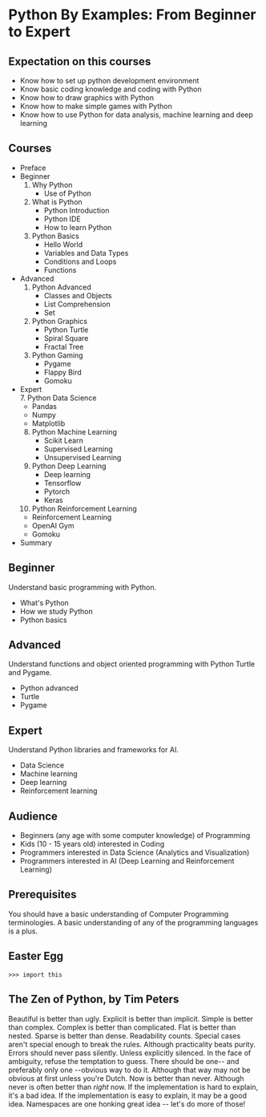 # Python By Examples: From Beginner to Expert

## Expectation on this courses

- Know how to set up python development environment
- Know basic coding knowledge and coding with Python
- Know how to draw graphics with Python
- Know how to make simple games with Python
- Know how to use Python for data analysis, machine learning and deep learning

## Courses

- Preface
- Beginner
  1. Why Python
     - Use of Python
  2. What is Python
     - Python Introduction
     - Python IDE
     - How to learn Python
  3. Python Basics
     - Hello World
     - Variables and Data Types
     - Conditions and Loops
     - Functions
- Advanced <br>
  1. Python Advanced
     - Classes and Objects
     - List Comprehension
     - Set
  2. Python Graphics
     - Python Turtle
     - Spiral Square
     - Fractal Tree
  3. Python Gaming
     - Pygame
     - Flappy Bird
     - Gomoku
- Expert <br>
  7. Python Data Science
     - Pandas
     - Numpy
     - Matplotlib
  8. Python Machine Learning
     - Scikit Learn
     - Supervised Learning
     - Unsupervised Learning
  9. Python Deep Learning
     - Deep learning
     - Tensorflow
     - Pytorch
     - Keras
  10. Python Reinforcement Learning
     - Reinforcement Learning
     - OpenAI Gym
     - Gomoku
- Summary

## Beginner

Understand basic programming with Python.

- What's Python
- How we study Python
- Python basics

## Advanced

Understand functions and object oriented programming with Python Turtle and Pygame. 

- Python advanced
- Turtle
- Pygame

## Expert

Understand Python libraries and frameworks for AI.

- Data Science
- Machine learning
- Deep learning
- Reinforcement learning

## Audience

- Beginners (any age with some computer knowledge) of Programming
- Kids (10 - 15 years old) interested in Coding
- Programmers interested in Data Science (Analytics and Visualization)
- Programmers interested in AI (Deep Learning and Reinforcement Learning) 

## Prerequisites

You should have a basic understanding of Computer Programming terminologies. A basic understanding of any of the programming languages is a plus.

## Easter Egg

`>>> import this`

## The Zen of Python, by Tim Peters

Beautiful is better than ugly.
Explicit is better than implicit.
Simple is better than complex.
Complex is better than complicated.
Flat is better than nested.
Sparse is better than dense.
Readability counts.
Special cases aren't special enough to break the rules.
Although practicality beats purity.
Errors should never pass silently.
Unless explicitly silenced.
In the face of ambiguity, refuse the temptation to guess.
There should be one-- and preferably only one --obvious way to do it.
Although that way may not be obvious at first unless you're Dutch.
Now is better than never.
Although never is often better than *right* now.
If the implementation is hard to explain, it's a bad idea.
If the implementation is easy to explain, it may be a good idea.
Namespaces are one honking great idea -- let's do more of those!